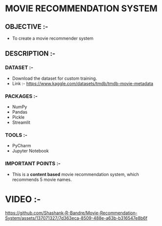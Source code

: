 
# MOVIE RECOMMENDATION SYSTEM

## OBJECTIVE :- 

*   To create a movie recommender system

## DESCRIPTION :- 

### DATASET :- 

* Download the dataset for custom training.
* Link :- https://www.kaggle.com/datasets/tmdb/tmdb-movie-metadata

### PACKAGES :-

* NumPy
* Pandas
* Pickle
* Streamlit

### TOOLS :-

* PyCharm
* Jupyter Notebook

### IMPORTANT POINTS :-

* This is a **content based** movie recommendation system, which recommends 5 movie names.

# VIDEO :-

https://github.com/Shashank-R-Bandre/Movie-Recommendation-System/assets/137071327/7d363eca-8509-488e-a63b-b316547e8b6f

